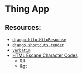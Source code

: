 # Thing App

## Resources:
* [`django.http.HttpResponse`](https://docs.djangoproject.com/en/4.1/ref/request-response/#django.http.HttpResponse)
* [`django.shortcuts.render`](https://docs.djangoproject.com/en/4.1/topics/http/shortcuts/#django.shortcuts.render)
* [`verbatim`](https://docs.djangoproject.com/en/dev/ref/templates/builtins/#verbatim)
* [HTML Escape Character Codes](https://mateam.net/html-escape-characters/)
    * &lt
    * &gt